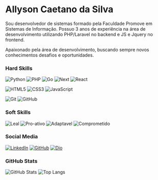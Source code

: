 
# Allyson Caetano da Silva

Sou desenvolvedor de sistemas formado pela Faculdade Promove em Sistemas de Informação. Possuo 3 anos de experiência na área de desenvolvimento utilizando PHP/Laravel no backend e JS e Jquery no frontend.

Apaixonado pela área de desenvolvimento, buscando sempre novos conhecimentos desafios e oportunidades.

### Hard Skills

![Python](https://img.shields.io/badge/Python-000?style=for-the-badge&logo=python)
![PHP](https://img.shields.io/badge/Php-000?style=for-the-badge&logo=php)
![Go](https://img.shields.io/badge/Go-000?style=for-the-badge&logo=go)
![Next](https://img.shields.io/badge/Next-000?style=for-the-badge&logo=next)
![React](https://img.shields.io/badge/React-000?style=for-the-badge&logo=react)

![HTML5](https://img.shields.io/badge/html5-%23E34F26.svg?style=for-the-badge&logo=html5&logoColor=white)
![CSS3](https://img.shields.io/badge/css3-%231572B6.svg?style=for-the-badge&logo=css3&logoColor=white) 
![JavaScript](https://img.shields.io/badge/javascript-%23323330.svg?style=for-the-badge&logo=javascript&logoColor=%23F7DF1E) 

![Git](https://img.shields.io/badge/git-%23F05033.svg?style=for-the-badge&logo=git&logoColor=white) 
![GitHub](https://img.shields.io/badge/github-%23121011.svg?style=for-the-badge&logo=github&logoColor=white)

### Soft Skills
![Leal](https://img.shields.io/badge/Leal-red)
![Pro-ativo](https://img.shields.io/badge/Pro_Ativo-blue)
![Adaptavel](https://img.shields.io/badge/Adaptável-red)
![Comprometido](https://img.shields.io/badge/Comprometido-red)

### Social Media

[![LinkedIn](https://img.shields.io/badge/LinkedIn-000?style=for-the-badge&logo=linkedin&logoColor=0E76A8)](https://www.linkedin.com/in/allyson-silva-313476217/) 
[![GitHub](https://img.shields.io/badge/Git-Hub?style=for-the-badge&logo=GitHub&color=black)](https://github.com/allyson-silva)
[![Dio](https://img.shields.io/badge/Dio-perfil?style=for-the-badge&color=black)](https://web.dio.me/users/allysonkaka)


### GitHub Stats

![GitHub Stats](https://github-readme-stats.vercel.app/api?username=allyson-silva&theme=transparent&bg_color=000&border_color=30A3DC&show_icons=true&icon_color=30A3DC&title_color=E94D5F&text_color=FFF)
![Top Langs](https://github-readme-stats-git-masterrstaa-rickstaa.vercel.app/api/top-langs/?username=allyson-silva&layout=compact&bg_color=013&border_color=30A3DC&title_color=E94D5F&text_color=FFF)